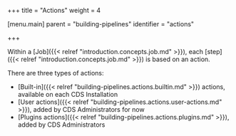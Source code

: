 +++
title = "Actions"
weight = 4

[menu.main]
parent = "building-pipelines"
identifier = "actions"

+++


Within a [Job]({{< relref "introduction.concepts.job.md" >}}), each [step]({{< relref "introduction.concepts.job.md" >}}) is based on an action.

There are three types of actions:

* [Built-in]({{< relref "building-pipelines.actions.builtin.md" >}}) actions, available on each CDS Installation
* [User actions]({{< relref "building-pipelines.actions.user-actions.md" >}}), added by CDS Administrators for now
* [Plugins actions]({{< relref "building-pipelines.actions.plugins.md" >}}), added by CDS Administrators
